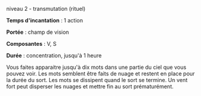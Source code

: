 niveau 2 - transmutation (rituel)

**Temps d'incantation** : 1 action

**Portée** : champ de vision

**Composantes** : V, S

**Durée** : concentration, jusqu'à 1 heure

Vous faites apparaitre jusqu'à dix mots dans une partie du ciel que vous pouvez voir. Les mots semblent être faits de nuage et restent en place pour la durée du sort. Les mots se dissipent quand le sort se termine. Un vent fort peut disperser les nuages et mettre fin au sort prématurément.